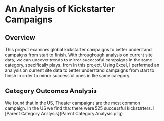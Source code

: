 # An Analysis of Kickstarter Campaigns

## Overview 
This project examines global kickstarter campaigns to better understand campaigns from start to finish. With throughough analysis on current site data, we can uncover trends to mirror successful campaigns in the same category, specifically plays. from In this project, Using Excel, I performed an analysis on current site data to better understand campaigns from start to finish in order to mirror successful ones in the same category.

## Category Outcomes Analysis 
We found that in the US, Theater campaigns are the most common campaign. In the US we find that there were 525 successful kickstarters.
![Parent Category Analysis}(Parent Category Analysis.png)
